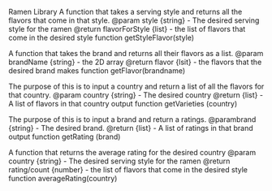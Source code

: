 Ramen Library
A function that takes a serving style and returns all the flavors that come in that style.
@param style {string} - The desired serving style for the ramen
@return flavorForStyle {list} - the list of flavors that come in the desired style
 function getStyleFlavor(style)

A function that takes the brand and returns all their flavors as a list.
@param brandName {string} - the 2D array
@return flavor {lsit} - the flavors that the desired brand makes
function getFlavor(brandname)

The purpose of this is to input a country and return a list of all the flavors for that country. 
@param country {string} - The desired country
@return {list} - A list of flavors in that country output
function getVarieties (country)


The purpose of this is to input a brand and return a ratings. 
@parambrand {string} - The desired brand.
@return {list} - A list of ratings in that brand output
function getRating (brand)


A function that returns the average rating for the desired country 
@param country {string} - The desired serving style for the ramen
@return rating/count {number} - the list of flavors that come in the desired style
function averageRating(country)
